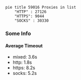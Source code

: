 
```mermaid
pie title 59016 Proxies in list
    "HTTP" : 27126
    "HTTPS": 9044
    "SOCKS" : 30330
```

### Some Info
#### Average Timeout

- mixed: 3.6s
- http: 1.8s
- https: 8.2s
- socks: 5.2s